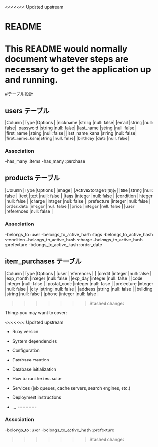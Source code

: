 <<<<<<< Updated upstream
# README

This README would normally document whatever steps are necessary to get the
application up and running.
=======
#テーブル設計

## users テーブル

|Column         |Type   |Options    |
|nickname       |string |null: false|
|email          |string |null: false|
|password       |string |null: false|
|last_name      |string |null: false|
|first_name     |string |null: false|
|last_name_kana |string |null: false|
|first_name_kana|string |null: false|
|birthday       |date   |null: false|


### Association
-has_many :items
-has_many :purchase

## products テーブル

|Column      |Type       |Options           |
|image       |           |ActiveStorageで実装|
|title       |string     |null: false       |
|text        |text       |null: false       |
|tags        |integer    |null: false       |
|condition   |integer    |null: false       |
|charge      |integer    |null: false       |
|prefecture  |integer    |null: false       |
|order_date  |integer    |null: false       |
|price       |integer    |null: false       |
|user        |references |null: false       |

### Association
-belongs_to :user
-belongs_to_active_hash :tags
-belongs_to_active_hash :condition
-belongs_to_active_hash :charge
-belongs_to_active_hash :prefecture
-belongs_to_active_hash :order_date

##  item_purchases テーブル

|Column      |Type       |Options     |
|user        |references |            |
|credit      |integer    |null: false |
|exp_month   |integer    |null: false |
|exp_day     |integer    |null: false |
|code        |integer    |null: false |
|postal_code |integer    |null: false |
|prefecture  |integer    |null: false |
|city        |string     |null: false |
|address     |string     |null: false |
|building    |string     |null: false |
|phone       |integer    |null: false |
>>>>>>> Stashed changes

Things you may want to cover:

<<<<<<< Updated upstream
* Ruby version

* System dependencies

* Configuration

* Database creation

* Database initialization

* How to run the test suite

* Services (job queues, cache servers, search engines, etc.)

* Deployment instructions

* ...
=======
### Association
-belongs_to :user
-belongs_to_active_hash :prefecture
>>>>>>> Stashed changes
